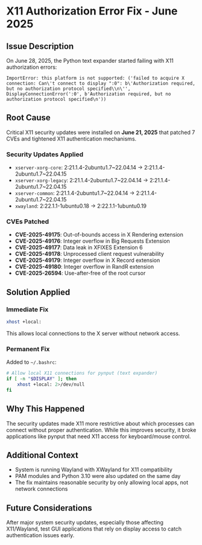 # X11 Authorization Error Fix - June 2025

## Issue Description
On June 28, 2025, the Python text expander started failing with X11 authorization errors:
```
ImportError: this platform is not supported: ('failed to acquire X connection: Can\'t connect to display ":0": b\'Authorization required, but no authorization protocol specified\\n\'', DisplayConnectionError(':0', b'Authorization required, but no authorization protocol specified\n'))
```

## Root Cause
Critical X11 security updates were installed on **June 21, 2025** that patched 7 CVEs and tightened X11 authentication mechanisms.

### Security Updates Applied
- `xserver-xorg-core`: 2:21.1.4-2ubuntu1.7~22.04.14 → 2:21.1.4-2ubuntu1.7~22.04.15
- `xserver-xorg-legacy`: 2:21.1.4-2ubuntu1.7~22.04.14 → 2:21.1.4-2ubuntu1.7~22.04.15
- `xserver-common`: 2:21.1.4-2ubuntu1.7~22.04.14 → 2:21.1.4-2ubuntu1.7~22.04.15
- `xwayland`: 2:22.1.1-1ubuntu0.18 → 2:22.1.1-1ubuntu0.19

### CVEs Patched
- **CVE-2025-49175**: Out-of-bounds access in X Rendering extension
- **CVE-2025-49176**: Integer overflow in Big Requests Extension
- **CVE-2025-49177**: Data leak in XFIXES Extension 6
- **CVE-2025-49178**: Unprocessed client request vulnerability
- **CVE-2025-49179**: Integer overflow in X Record extension
- **CVE-2025-49180**: Integer overflow in RandR extension
- **CVE-2025-26594**: Use-after-free of the root cursor

## Solution Applied

### Immediate Fix
```bash
xhost +local:
```
This allows local connections to the X server without network access.

### Permanent Fix
Added to `~/.bashrc`:
```bash
# Allow local X11 connections for pynput (text expander)
if [ -n "$DISPLAY" ]; then
    xhost +local: 2>/dev/null
fi
```

## Why This Happened
The security updates made X11 more restrictive about which processes can connect without proper authentication. While this improves security, it broke applications like pynput that need X11 access for keyboard/mouse control.

## Additional Context
- System is running Wayland with XWayland for X11 compatibility
- PAM modules and Python 3.10 were also updated on the same day
- The fix maintains reasonable security by only allowing local apps, not network connections

## Future Considerations
After major system security updates, especially those affecting X11/Wayland, test GUI applications that rely on display access to catch authentication issues early.